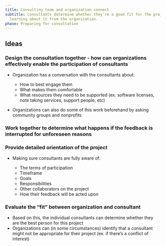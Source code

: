 ```yaml
---
title: Consulting team and organization connect
subtitle: Consultants determine whether they’re a good fit for the project after
  learning about it from the organization.
phase: Preparing for consultation
---
```

## Ideas

### Design the consultation together - how can organizations effectively enable the participation of consultants

* Organization has a conversation with the consultants about: 

  * How to best engage them
  * What makes them comfortable
  * What resources they need to be supported (ex. software licenses, note taking services,  support people, etc)
* Organizations can also do some of this work beforehand by asking community groups and nonprofits

### Work together to determine what happens if the feedback is interrupted for unforeseen reasons



### Provide detailed orientation of the project

* Making sure consultants are fully aware of:

  * The terms of participation
  * Timeframe
  * Goals
  * Responsibilities 
  * Other collaborators on the project
  * How their feedback will be acted upon

### Evaluate the “fit” between organization and consultant

* Based on this, the individual consultants can determine whether they are the best person for this project
* Organizations can (in some circumstances) identify that a consultant might not be appropriate for their project (ex. if there’s a conflict of interest)